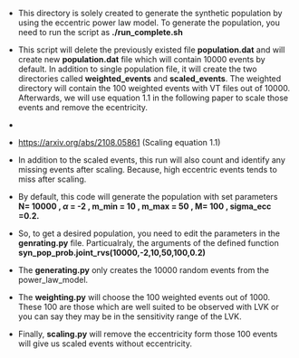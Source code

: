 * This directory is solely created to generate the synthetic population by using the eccentric power law model. 
To generate the population, you need to run the script as **./run_complete.sh** 

* This script will delete the previously existed file **population.dat** and will create new **population.dat** file which will contain 10000 events by default. In addition to single population file, it will create the two directories called **weighted_events** and **scaled_events**. The weighted directory will contain the 100 weighted events with VT files out of 10000. Afterwards, we will use equation 1.1 in the following paper to scale those events and remove the ecentricity.
* 
* https://arxiv.org/abs/2108.05861 (Scaling equation 1.1)

* In addition to the scaled events, this run will also count and identify any missing events after scaling. Because, high eccentric events tends to miss after scaling.

* By default, this code will generate the population with set parameters **N= 10000 , $\alpha$ = -2 , m_min = 10 , m_max = 50 , M= 100 , sigma_ecc =0.2.**

* So, to get a desired population, you need to edit the parameters in the **genrating.py** file. Particualraly, the arguments of the defined function **syn_pop_prob.joint_rvs(10000,-2,10,50,100,0.2)**

* The **generating.py** only creates the 10000 random events from the power_law_model.
* The **weighting.py** will choose the 100 weighted events out of 1000. These 100 are those which are well suited to be observed with LVK or you can say they may be in the sensitivity range of the LVK.
* Finally, **scaling.py** will remove the eccentricity form those 100 events will give us scaled events without eccentricity.
